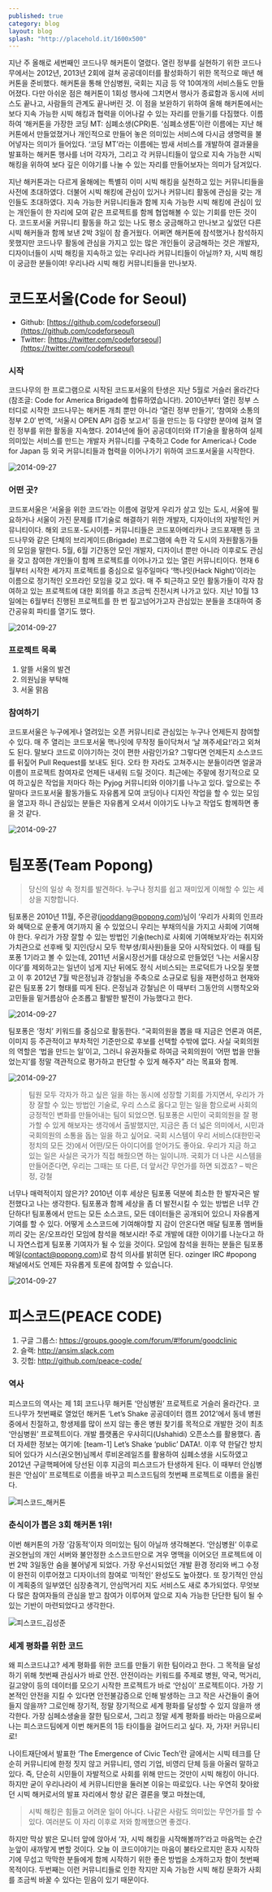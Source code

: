 ```yaml
---
published: true
category: blog
layout: blog
splash: "http://placehold.it/1600x500"
---
```


지난 주 올해로 세번째인 코드나무 해커톤이 열렸다. 열린 정부를 실현하기 위한 코드나무에서는 2012년, 2013년 2회에 걸쳐 공공데이터를 활성화하기 위한 목적으로 매년 해커톤을 준비했다. 해커톤을 통해 안심병원, 국회는 지금 등 약 10여개의 서비스들도 만들어졌다. 다만 아쉬운 점은 해커톤이 1회성 행사에 그치면서 행사가 종료함과 동시에 서비스도 끝나고, 사람들의 관계도 끝나버린 것. 이 점을 보완하기 위하여 올해 해커톤에서는 보다 지속 가능한 시빅 해킹과 협력을 이어나갈 수 있는 자리를 만들기를 다짐했다. 이름하여 ‘해커톤을 가장한 코딩 MT: 심폐소생(CPR)톤. ‘심폐소생톤’이란 이름에는 지난 해커톤에서 만들었졌거나 개인적으로 만들어 놓은 의미있는 서비스에 다시금 생명력을 불어넣자는 의미가 들어있다. ‘코딩 MT’라는 이름에는 밤새 서비스를 개발하여 결과물을 발표하는 해커톤 행사를 너머 각자가, 그리고 각 커뮤니티들이 앞으로 지속 가능한 시빅 해킹을 위하여 보다 깊은 이야기를 나눌 수 있는 자리를 만들어보자는 의미가 담겨있다.

지난 해커톤과는 다르게 올해에는 특별히 이미 시빅 해킹을 실천하고 있는 커뮤니티들을 사전에 초대하였다. 더불어 시빅 해킹에 관심이 있거나 커뮤니티 활동에 관심을 갖는 개인들도 초대하였다. 지속 가능한 커뮤니티들과 함께 지속 가능한 시빅 해킹에 관심이 있는 개인들이 한 자리에 모여 같은 프로젝트를 함께 협업해볼 수 있는 기회를 만든 것이다. 코드포서울 커뮤니티 활동을 하고 있는 나도 평소 궁금해하고 만나보고 싶었던 다른 시빅 해커들과 함께 보낸 2박 3일이 참 즐거웠다. 어쩌면 해커톤에 참석했거나 참석하지 못했지만 코드나무 활동에 관심을 가지고 있는 많은 개인들이 궁금해하는 것은 개발자, 디자이너들이 시빅 해킹을 지속하고 있는 우리나라 커뮤니티들이 아닐까? 자, 시빅 해킹이 궁금한 분들이여! 우리나라 시빅 해킹 커뮤니티들을 만나보자.

# 코드포서울(Code for Seoul)

* Github: [https://github.com/codeforseoul](https://github.com/codeforseoul)
* Twitter: [https://twitter.com/codeforseoul](https://twitter.com/codeforseoul)

### 시작

코드나무의 한 프로그램으로 시작된 코드포서울의 탄생은 지난 5월로 거슬러 올라간다(참조글: Code for America Brigade에 합류하였습니다!). 2010년부터 열린 정부 스터디로 시작한 코드나무는 해커톤 개최 뿐만 아니라 ‘열린 정부 만들기’, ‘참여와 소통의 정부 2.0′ 번역, ‘서울시 OPEN API 검증 보고서’ 등을 만드는 등 다양한 분야에 걸쳐 열린 정부를 위한 활동을 지속했다. 2014년에 들어 공공데이터와 IT기술을 활용하여 실제 의미있는 서비스를 만드는 개발자 커뮤니티를 구축하고 Code for America나 Code for Japan 등 외국 커뮤니티들과 협력을 이어나가기 위하여 코드포서울을 시작한다.

![2014-09-27](https://farm3.staticflickr.com/2879/10855440265_193c5296da.jpg)

### 어떤 곳?

코드포서울은 ‘서울을 위한 코드’라는 이름에 걸맞게 우리가 살고 있는 도시, 서울에 필요하거나 서울이 가진 문제를 IT기술로 해결하기 위한 개발자, 디자이너의 자발적인 커뮤니티이다. 해외 코드포-도시이름- 커뮤니티들은 코드포아메리카나 코드포재팬 등 코드나무와 같은 단체의 브리게이드(Brigade) 프로그램에 속한 각 도시의 자원활동가들의 모임을 말한다. 5월, 6월 기간동안 모인 개발자, 디자이너 뿐만 아니라 이후로도 관심을 갖고 참여한 개인들이 함께 프로젝트를 이어나가고 있는 열린 커뮤니티이다. 현재 6월부터 시작한 세가지 프로젝트를 중심으로 일주일마다 ‘핵나잇(Hack Night)’이라는 이름으로 정기적인 오프라인 모임을 갖고 있다. 매 주 퇴근하고 모인 활동가들이 각자 참여하고 있는 프로젝트에 대한 회의를 하고 조금씩 진전시켜 나가고 있다. 지난 10월 13일에는 6월부터 진행된 프로젝트를 한 번 짚고넘어가고자 관심있는 분들을 초대하여 중간공유회 파티를 열기도 했다.

![2014-09-27](https://farm3.staticflickr.com/2879/10855440265_193c5296da.jpg)

### 프로젝트 목록

1. 알뜰 서울의 발견
2. 의원님을 부탁해
3. 서울 맑음

### 참여하기

코드포서울은 누구에게나 열려있는 오픈 커뮤니티로 관심있는 누구나 언제든지 참여할 수 있다. 매 주 열리는 코드포서울 핵나잇에 무작정 들이닥쳐서 ‘날 껴주세요!’라고 외쳐도 된다. 말보다 코드로 이야기하는 것이 편한 사람인가요? 그렇다면 언제든지 소스코드를 뒤짚어 Pull Request를 보내도 된다. 오타 한 자라도 고쳐주시는 분들이라면 얼굴과 이름이 프로젝트 참여자로 언제든 내세워 드릴 것이다. 최근에는 주말에 정기적으로 모여 하고싶은 작업을 저마다 하는 Pyjog 커뮤니티와 이야기를 나누고 있다. 앞으로는 주말마다 코드포서울 활동가들도 자유롭게 모여 코딩이나 디자인 작업을 할 수 있는 모임을 열고자 하니 관심있는 분들은 자유롭게 오셔서 이야기도 나누고 작업도 함께하면 좋을 것 같다.

![2014-09-27](https://farm3.staticflickr.com/2879/10855440265_193c5296da.jpg)

# 팀포퐁(Team Popong)

> 당신의 일상 속 정치를 발견하다.
> 누구나 정치를 쉽고 재미있게 이해할 수 있는 세상을 지향합니다.

팀포퐁은 2010년 11월, 주은광(jooddang@popong.com)님이 ‘우리가 사회의 인프라와 혜택으로 운좋게 여기까지 올 수 있었으니 우리는 부채의식을 가지고 사회에 기여해야 한다. 우리가 가장 잘할 수 있는 방법인 기술(tech)로 사회에 기여해보자’라는 취지와 가치관으로 선후배 및 지인(당시 모두 학부생/회사원)들을 모아 시작되었다. 이 때를 팀포퐁 1기라고 볼 수 있는데, 2011년 서울시장선거를 대상으로 만들었던 ‘나는 서울시장이다’를 제외하고는 일년이 넘게 지난 뒤에도 정식 서비스되는 프로덕트가 나오질 못했고 이 후 2012년 7월 박은정님과 강철님을 주축으로 소규모로 팀을 재편성하고 현재와 같은 팀포퐁 2기 형태를 띠게 된다. 은정님과 강철님은 이 때부터 그동안의 시행착오와 고민들을 밑거름삼아 순조롭고 활발한 발전이 가능했다고 한다.

![2014-09-27](https://farm3.staticflickr.com/2879/10855440265_193c5296da.jpg)

팀포퐁은 ‘정치’ 키워드를 중심으로 활동한다. “국회의원을 뽑을 때 지금은 언론과 여론, 이미지 등 주관적이고 부차적인 기준만으로 후보를 선택할 수밖에 없다. 사실 국회의원의 역할은 ‘법을 만드는 일’이고, 그러니 유권자들로 하여금 국회의원이 ‘어떤 법을 만들었는지’를 정말 객관적으로 평가하고 판단할 수 있게 해주자” 라는 목표와 함께.

![2014-09-27](https://farm3.staticflickr.com/2879/10855440265_193c5296da.jpg)

> 팀원 모두 각자가 하고 싶은 일을 하는 동시에 성장할 기회를 가지면서, 우리가 가장 잘할 수 있는 방법인 기술로, 우리 스스로 옳다고 믿는 일을 함으로써 사회의 긍정적인 변화를 만들어내는 팀이 되었으면. 팀포퐁은 시민이 국회의원을 잘 평가할 수 있게 해보자는 생각에서 출발했지만, 지금은 좀 더 넓은 의미에서, 시민과 국회의원의 소통을 돕는 일을 하고 싶어요. 국회 시스템이 우리 서비스(대한민국 정치의 모든 것)에서 어떤/모든 아이디어를 얻어가도 좋아요. 우리가 지금 하고 있는 일은 사실은 국가가 직접 해줬으면 하는 일이니까. 국회가 더 나은 시스템을 만들어준다면, 우리는 그때는 또 다른, 더 앞서간 무언가를 하면 되겠죠? – 박은정, 강철

너무나 매력적이지 않은가? 2010년 이후 세상은 팀포퐁 덕분에 최소한 한 발자국은 발전했다고 나는 생각한다. 팀포퐁과 함께 세상을 좀 더 발전시킬 수 있는 방법은 너무 간단하다! 팀포퐁에서 만드는 모든 소스코드, 모든 데이터들은 공개되어 있으니 자유롭게 기여를 할 수 있다. 어떻게 소스코드에 기여해야할 지 감이 안온다면 매달 팀포퐁 멤버들끼리 갖는 온/오프라인 모임에 참석을 해보시라! 주로 개발에 대한 이야기를 나눈다고 하니 자연스럽게 팀포퐁 기여자가 될 수 있을 것이다. 모임에 참석을 원하는 분들은 팀포퐁 메일(contact@popong.com)로 참석 의사를 밝히면 된다. ozinger IRC #popong 채널에서도 언제든 자유롭게 토론에 참여할 수 있습니다.

![2014-09-27](https://farm3.staticflickr.com/2879/10855440265_193c5296da.jpg)

# 피스코드(PEACE CODE)

1. 구글 그룹스: https://groups.google.com/forum/#!forum/goodclinic
2. 슬랙: http://ansim.slack.com
3. 깃헙: http://github.com/peace-code/

### 역사

피스코드의 역사는 제 1회 코드나무 해커톤 ‘안심병원’ 프로젝트로 거슬러 올라간다. 코드나무가 첫번째로 열었던 해커톤 ‘Let’s Shake 공공데이터 캠프 2012’에서 동네 병원중에서 친절하고, 항생제를 많이 쓰지 않는 좋은 병원 찾기를 목적으로 개발한 것이 최초 ‘안심병원’ 프로젝트이다. 개발 플랫폼은 우샤히디(Ushahidi) 오픈소스를 활용했다. 좀 더 자세한 정보는 여기에: [team-1] Let’s Shake ‘public’ DATA!. 이후 약 한달간 방치되어 있다가 시스(권오현)님께서 루비온레일즈를 활용하여 심폐소생을 시도하였고 2012년 구글핵페어에 당선된 이후 지금의 피스코드가 탄생하게 된다. 이 때부터 안심병원은 ‘안심이’ 프로젝트로 이름을 바꾸고 피스코드팀의 첫번째 프로젝트로 이름을 올린다.

![피스코드_해커톤](https://farm3.staticflickr.com/2879/10855440265_193c5296da.jpg)

### 춘식이가 뽑은 3회 해커톤 1위!

이번 해커톤의 가장 ‘감동적’이자 의미있는 팀이 아닐까 생각해본다. ‘안심병원’ 이후로 권오현님의 개인 서버와 불안정한 소스코드만으로 겨우 명맥을 이어오던 프로젝트에 이번 2박 3일동안 숨을 불어넣게 되었다. 가장 우선시되었던 개발 환경 정리와 버그 수정이 완전히 이루어졌고 디자이너의 참여로 ‘미적인’ 완성도도 높아졌다. 또 장기적인 안심이 계획중의 일부였던 심장충격기, 안심먹거리 지도 서비스도 새로 추가되었다. 무엇보다 많은 참여자들의 관심을 받고 참여가 이루어져 앞으로 지속 가능한 단단한 팀이 될 수 있는 기반이 마련되었다고 생각한다.

![피스코드_김성준](https://farm3.staticflickr.com/2879/10855440265_193c5296da.jpg)

### 세계 평화를 위한 코드

왜 피스코드냐고? 세계 평화를 위한 코드를 만들기 위한 팀이라고 한다. 그 목적을 달성하기 위해 첫번째 관심사가 바로 안전. 안전이라는 키워드를 주제로 병원, 약국, 먹거리, 길고양이 등의 데이터를 모으기 시작한 프로젝트가 바로 ‘안심이’ 프로젝트이다. 가장 기본적인 안전을 지킬 수 있다면 안전불감증으로 인해 발생하는 크고 작은 사건들이 줄어들지 않을까? 그로인해 장기적, 정말 장기적으로 세계 평화를 달성할 수 있지 않을까 생각한다. 가장 심페소생술을 잘한 팀으로서, 그리고 정말 세계 평화를 바라는 마음으로써 나는 피스코드팀에게 이번 해커톤의 1등 타이틀을 걸어드리고 싶다.
자, 가자! 커뮤니티로!

나이트재단에서 발표한 ‘The Emergence of Civic Tech’란 글에서는 시빅 테크를 단순히 커뮤니티에 한정 짓지 않고 커뮤니티, 영리 기업, 비영리 단체 등을 아울러 말하고 있다. 즉, 단순히 시민들이 자발적으로 사회를 위해 만드는 것만이 시빅 해킹이 아니다. 하지만 굳이 우리나라이 세 커뮤니티만을 둘러본 이유는 따로있다. 나는 우연히 찾아왔던 시빅 해커로서의 발표 자리에서 항상 같은 결론을 맺고 마쳤는데,

> 시빅 해킹은 힘들고 어려운 일이 아니다. 나같은 사람도 의미있는 무언가를 할 수 있다. 여러분도 이 자리 이후로 저와 함께했으면 좋겠다.

하지만 막상 밝은 모니터 앞에 앉아서 ‘자, 시빅 해킹을 시작해볼까?’라고 마음먹는 순간 눈앞이 새까맣게 변할 것이다. 오늘 이 코드이야기는 마음이 불타오르지만 혼자 시작하기에 무섭고 막막한 분들에게 함께 시작하기 위한 좋은 방법을 소개하고자 함이 첫번째 목적이다. 두번째는 이런 커뮤니티들로 인한 작지만 지속 가능한 시빅 해킹 문화가 사회를 조금씩 바꿀 수 있다는 믿음이 있기 때문이다.